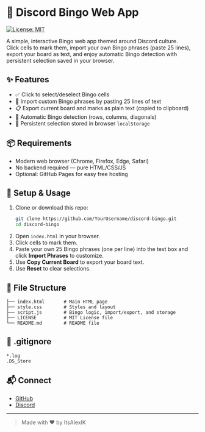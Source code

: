 # 🎯 Discord Bingo Web App

[![License: MIT](https://img.shields.io/badge/License-MIT-yellow.svg)](LICENSE)

A simple, interactive Bingo web app themed around Discord culture.  
Click cells to mark them, import your own Bingo phrases (paste 25 lines), export your board as text, and enjoy automatic Bingo detection with persistent selection saved in your browser.

## ✨ Features

- ✅ Click to select/deselect Bingo cells  
- 📝 Import custom Bingo phrases by pasting 25 lines of text  
- 📋 Export current board and marks as plain text (copied to clipboard)  
- 🎉 Automatic Bingo detection (rows, columns, diagonals)  
- 💾 Persistent selection stored in browser `localStorage`  

## 📦 Requirements

- Modern web browser (Chrome, Firefox, Edge, Safari)  
- No backend required — pure HTML/CSS/JS  
- Optional: GitHub Pages for easy free hosting  

## 🔧 Setup & Usage

1. Clone or download this repo:  
   ```bash
   git clone https://github.com/YourUsername/discord-bingo.git
   cd discord-bingo
   ```
2. Open `index.html` in your browser.  
3. Click cells to mark them.  
4. Paste your own 25 Bingo phrases (one per line) into the text box and click **Import Phrases** to customize.  
5. Use **Copy Current Board** to export your board text.  
6. Use **Reset** to clear selections.

## 📂 File Structure

```
├── index.html       # Main HTML page
├── style.css        # Styles and layout
├── script.js        # Bingo logic, import/export, and storage
├── LICENSE          # MIT License file
└── README.md        # README file
```

## 📄 .gitignore

```
*.log
.DS_Store
```

## 📬 Connect

- [GitHub](https://github.com/ItsAlexIK)
- [Discord](https://discord.com/users/551023598203043840)

---

> Made with ❤️ by ItsAlexIK